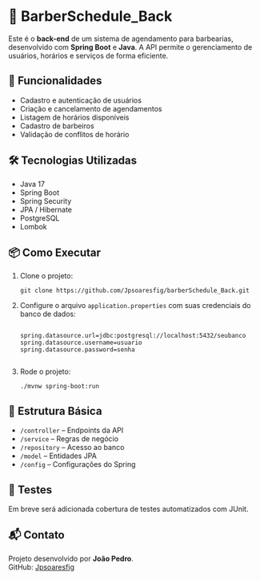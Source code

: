  <body>
    <h1>💈 BarberSchedule_Back</h1>

   <p>
      Este é o <strong>back-end</strong> de um sistema de agendamento para barbearias, desenvolvido com <strong>Spring Boot</strong> e <strong>Java</strong>. A API permite o gerenciamento de usuários, horários e serviços de forma eficiente.
    </p>

  <h2>🔧 Funcionalidades</h2>
    <ul>
      <li>Cadastro e autenticação de usuários</li>
      <li>Criação e cancelamento de agendamentos</li>
      <li>Listagem de horários disponíveis</li>
      <li>Cadastro de barbeiros</li>
      <li>Validação de conflitos de horário</li>
    </ul>

   <h2>🛠 Tecnologias Utilizadas</h2>
    <ul>
      <li>Java 17</li>
      <li>Spring Boot</li>
      <li>Spring Security</li>
      <li>JPA / Hibernate</li>
      <li>PostgreSQL</li>
      <li>Lombok</li>
    </ul>

  <h2>📦 Como Executar</h2>
    <ol>
      <li>Clone o projeto:</li>
      <pre><code>git clone https://github.com/Jpsoaresfig/barberSchedule_Back.git</code></pre>

   <li>Configure o arquivo <code>application.properties</code> com suas credenciais do banco de dados:</li>
      <pre><code>
spring.datasource.url=jdbc:postgresql://localhost:5432/seubanco
spring.datasource.username=usuario
spring.datasource.password=senha
      </code></pre>

  <li>Rode o projeto:</li>
      <pre><code>./mvnw spring-boot:run</code></pre>
    </ol>

  <h2>📁 Estrutura Básica</h2>
    <ul>
      <li><code>/controller</code> – Endpoints da API</li>
      <li><code>/service</code> – Regras de negócio</li>
      <li><code>/repository</code> – Acesso ao banco</li>
      <li><code>/model</code> – Entidades JPA</li>
      <li><code>/config</code> – Configurações do Spring</li>
    </ul>

   <h2>🧪 Testes</h2>
    <p>
      Em breve será adicionada cobertura de testes automatizados com JUnit.
    </p>

   <h2>📬 Contato</h2>
    <p>
      Projeto desenvolvido por <strong>João Pedro</strong>.<br />
      GitHub: <a href="https://github.com/Jpsoaresfig" target="_blank">Jpsoaresfig</a>
    </p>
  </body>
</html>
